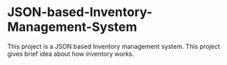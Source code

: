 # JSON-based-Inventory-Management-System
This project is a JSON based Inventory management system. This project gives brief idea about how inventory works.
